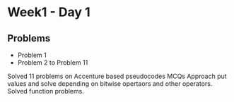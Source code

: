 # Week1 - Day 1

## Problems
- Problem 1
- Problem 2 to Problem 11

Solved 11 problems on Accenture based pseudocodes MCQs 
Approach put values and solve depending on bitwise opertaors and other operators.
Solved function problems.
